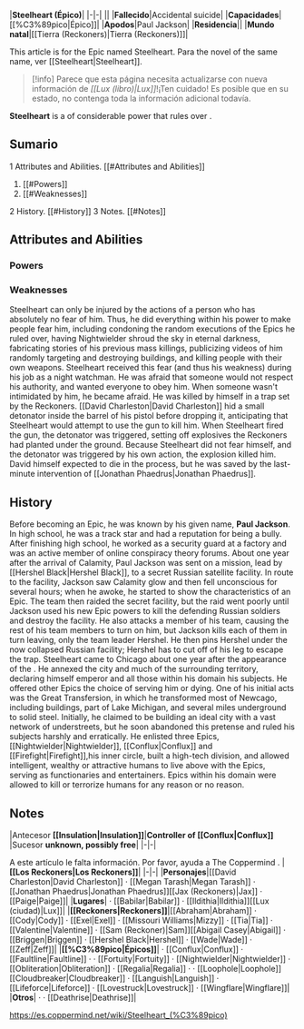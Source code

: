 |**Steelheart (Épico)**|
|-|-|
||
|**Fallecido**|Accidental suicide|
|**Capacidades**|[[%C3%89pico\|Épico]]|
|**Apodos**|Paul Jackson|
|**Residencia**||
|**Mundo natal**|[[Tierra (Reckoners)\|Tierra (Reckoners)]]|

This article is for the Epic named Steelheart. Para the novel of the same name, ver [[Steelheart\|Steelheart]].
> [!info] Parece que esta página necesita actualizarse con nueva información de *[[Lux (libro)\|Lux]]*!¡Ten cuidado! Es posible que en su estado, no contenga toda la información adicional todavía.

**Steelheart** is a  of considerable power that rules over .

## Sumario

1 Attributes and Abilities. [[#Attributes and Abilities]] 

1. [[#Powers]] 
1. [[#Weaknesses]] 


2 History. [[#History]] 
3 Notes. [[#Notes]] 


## Attributes and Abilities
### Powers

### Weaknesses
Steelheart can only be injured by the actions of a person who has absolutely no fear of him. Thus, he did everything within his power to make people fear him, including condoning the random executions of the Epics he ruled over, having Nightwielder shroud the sky in eternal darkness, fabricating stories of his previous mass killings, publicizing videos of him randomly targeting and destroying buildings, and killing people with their own weapons.
Steelheart received this fear (and thus his weakness) during his job as a night watchman. He was afraid that someone would not respect his authority, and wanted everyone to obey him. When someone wasn't intimidated by him, he became afraid.
He was killed by himself in a trap set by the Reckoners. [[David Charleston\|David Charleston]] hid a small detonator inside the barrel of his pistol before dropping it, anticipating that Steelheart would attempt to use the gun to kill him. When Steelheart fired the gun, the detonator was triggered, setting off explosives the Reckoners had planted under the ground. Because Steelheart did not fear himself, and the detonator was triggered by his own action, the explosion killed him. David himself expected to die in the process, but he was saved by the last-minute intervention of [[Jonathan Phaedrus\|Jonathan Phaedrus]].

## History
Before becoming an Epic, he was known by his given name, **Paul Jackson**. In high school, he was a track star and had a reputation for being a bully. After finishing high school, he worked as a security guard at a factory and was an active member of online conspiracy theory forums.
About one year after the arrival of Calamity, Paul Jackson was sent on a mission, lead by [[Hershel Black\|Hershel Black]], to a secret Russian satellite facility. In route to the facility, Jackson saw Calamity glow and then fell unconscious for several hours; when he awoke, he started to show the characteristics of an Epic. The team then raided the secret facility, but the raid went poorly until Jackson used his new Epic powers to kill the defending Russian soldiers and destroy the facility. He also attacks a member of his team, causing the rest of his team members to turn on him, but Jackson kills each of them in turn leaving, only the team leader Hershel. He then pins Hershel under the now collapsed Russian facility; Hershel has to cut off of his leg to escape the trap.
Steelheart came to Chicago about one year after the appearance of the . He annexed the city and much of the surrounding territory, declaring himself emperor and all those within his domain his subjects. He offered other Epics the choice of serving him or dying. One of his initial acts was the Great Transfersion, in which he transformed most of Newcago, including buildings, part of Lake Michigan, and several miles underground to solid steel. Initially, he claimed to be building an ideal city with a vast network of understreets, but he soon abandoned this pretense and ruled his subjects harshly and erratically. He enlisted three Epics, [[Nightwielder\|Nightwielder]], [[Conflux\|Conflux]] and [[Firefight\|Firefight]],his inner circle, built a high-tech  division, and allowed intelligent, wealthy or attractive humans to live above with the Epics, serving as functionaries and entertainers. Epics within his domain were allowed to kill or terrorize humans for any reason or no reason.

## Notes
|Antecesor  **[[Insulation\|Insulation]]**|**Controller of [[Conflux\|Conflux]]** |Sucesor  **unknown, possibly free**|
|-|-|


A este artículo le falta información. Por favor, ayuda a The Coppermind .
|**[[Los Reckoners\|Los Reckoners]]**|
|-|-|
|**Personajes**|[[David Charleston\|David Charleston]] · [[Megan Tarash\|Megan Tarash]] · [[Jonathan Phaedrus\|Jonathan Phaedrus]][[Jax (Reckoners)\|Jax]] · [[Paige\|Paige]]|
|**Lugares**| · [[Babilar\|Babilar]] · [[Ildithia\|Ildithia]][[Lux (ciudad)\|Lux]]|
|**[[Reckoners\|Reckoners]]**|[[Abraham\|Abraham]] · [[Cody\|Cody]] · [[Exel\|Exel]] · [[Missouri Williams\|Mizzy]] · [[Tia\|Tia]] · [[Valentine\|Valentine]] · [[Sam (Reckoner)\|Sam]][[Abigail Casey\|Abigail]] · [[Briggen\|Briggen]] · [[Hershel Black\|Hershel]] · [[Wade\|Wade]] · [[Zeff\|Zeff]]|
|**[[%C3%89pico\|Épicos]]**| · [[Conflux\|Conflux]] · [[Faultline\|Faultline]] ·  · [[Fortuity\|Fortuity]] · [[Nightwielder\|Nightwielder]] · [[Obliteration\|Obliteration]] · [[Regalia\|Regalia]] ·  · [[Loophole\|Loophole]][[Cloudbreaker\|Cloudbreaker]] · [[Languish\|Languish]] · [[Lifeforce\|Lifeforce]] · [[Lovestruck\|Lovestruck]] · [[Wingflare\|Wingflare]]|
|**Otros**| ·  · [[Deathrise\|Deathrise]]|



https://es.coppermind.net/wiki/Steelheart_(%C3%89pico)